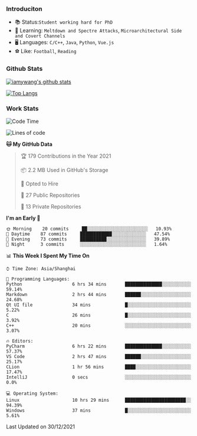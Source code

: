 ### Introduciton

- 📚 Status:`Student working hard for PhD`
- 🔎 Learning: `Meltdown and Spectre Attacks`, `Microarchitectural Side and Covert Channels`
- 🖥️ Languages: `C/C++`, `Java`, `Python`, `Vue.js`
- ⚽ Like: `Football`, `Reading`

### Github Stats

[![iamywang's github stats](https://github-readme-stats.vercel.app/api?username=iamywang&count_private=true&show_icons=true)]()

[![Top Langs](https://github-readme-stats.vercel.app/api/top-langs/?username=iamywang&layout=compact)]()

### Work Stats

<!--START_SECTION:waka-->
![Code Time](http://img.shields.io/badge/Code%20Time-59%20hrs%2038%20mins-blue)

![Lines of code](https://img.shields.io/badge/From%20Hello%20World%20I%27ve%20Written-538%20Thousand%20lines%20of%20code-blue)

**🐱 My GitHub Data** 

> 🏆 179 Contributions in the Year 2021
 > 
> 📦 2.2 MB Used in GitHub's Storage 
 > 
> 💼 Opted to Hire
 > 
> 📜 27 Public Repositories 
 > 
> 🔑 13 Private Repositories  
 > 
**I'm an Early 🐤** 

```text
🌞 Morning    20 commits     ██░░░░░░░░░░░░░░░░░░░░░░░   10.93% 
🌆 Daytime    87 commits     ████████████░░░░░░░░░░░░░   47.54% 
🌃 Evening    73 commits     ██████████░░░░░░░░░░░░░░░   39.89% 
🌙 Night      3 commits      ░░░░░░░░░░░░░░░░░░░░░░░░░   1.64%

```


📊 **This Week I Spent My Time On** 

```text
⌚︎ Time Zone: Asia/Shanghai

💬 Programming Languages: 
Python                   6 hrs 34 mins       ██████████████░░░░░░░░░░░   59.14% 
Markdown                 2 hrs 44 mins       ██████░░░░░░░░░░░░░░░░░░░   24.68% 
Qt UI file               34 mins             █░░░░░░░░░░░░░░░░░░░░░░░░   5.22% 
C                        26 mins             █░░░░░░░░░░░░░░░░░░░░░░░░   3.92% 
C++                      20 mins             ░░░░░░░░░░░░░░░░░░░░░░░░░   3.07%

🔥 Editors: 
PyCharm                  6 hrs 22 mins       ██████████████░░░░░░░░░░░   57.37% 
VS Code                  2 hrs 47 mins       ██████░░░░░░░░░░░░░░░░░░░   25.17% 
CLion                    1 hr 56 mins        ████░░░░░░░░░░░░░░░░░░░░░   17.47% 
IntelliJ                 0 secs              ░░░░░░░░░░░░░░░░░░░░░░░░░   0.0%

💻 Operating System: 
Linux                    10 hrs 29 mins      ███████████████████████░░   94.39% 
Windows                  37 mins             █░░░░░░░░░░░░░░░░░░░░░░░░   5.61%

```


 Last Updated on 30/12/2021
<!--END_SECTION:waka-->

